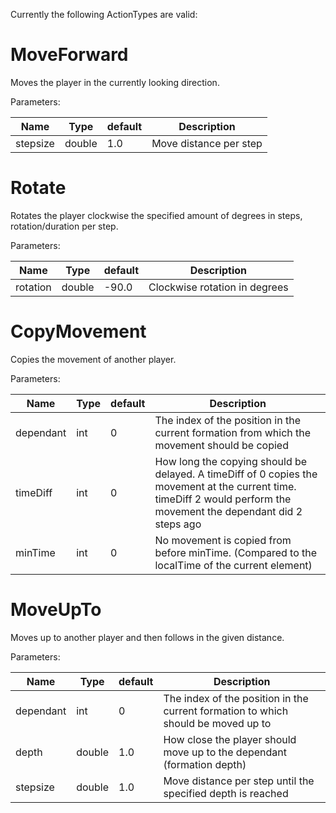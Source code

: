 Currently the following ActionTypes are valid:

# MoveForward
Moves the player in the currently looking direction.

Parameters:

| Name | Type | default | Description |
|-|-|-|-|
| stepsize | double | 1.0 | Move distance per step |

# Rotate
Rotates the player clockwise the specified amount of degrees in <duration> steps, rotation/duration per step.

Parameters:

| Name | Type | default | Description |
|-|-|-|-|
| rotation | double | -90.0 | Clockwise rotation in degrees |

# CopyMovement
Copies the movement of another player.

Parameters:

| Name | Type | default | Description |
|-|-|-|-|
| dependant | int | 0 | The index of the position in the current formation from which the movement should be copied |
| timeDiff | int | 0 | How long the copying should be delayed. A timeDiff of 0 copies the movement at the current time. timeDiff 2 would perform the movement the dependant did 2 steps ago |
| minTime | int | 0 | No movement is copied from before minTime. (Compared to the localTime of the current element) |

# MoveUpTo
Moves up to another player and then follows in the given distance.

Parameters:

| Name | Type | default | Description |
|-|-|-|-|
| dependant | int | 0 | The index of the position in the current formation to which should be moved up to |
| depth | double | 1.0 | How close the player should move up to the dependant (formation depth) |
| stepsize | double | 1.0 | Move distance per step until the specified depth is reached |
